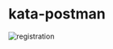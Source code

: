 # kata-postman
![registration](https://user-images.githubusercontent.com/112580157/209527617-8477f44a-f3ea-46b9-80b5-421d5cdc4d58.jpg)
